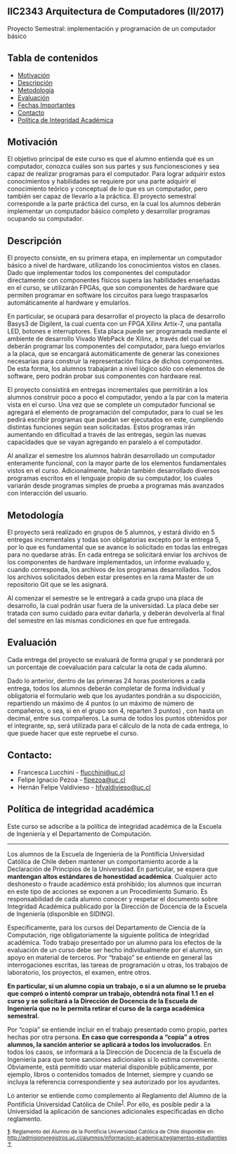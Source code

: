 ## IIC2343 Arquitectura de Computadores (II/2017)
Proyecto Semestral: implementación y programación de un computador básico

## Tabla de contenidos
 * [Motivación](#motivación)
 * [Descripción](#descripción) 
 * [Metodología](#metodología)
 * [Evaluación](#evaluación)
 * [Fechas Importantes](#fechas-importantes)
 * [Contacto](#contacto)
 * [Política de Integridad Académica](#política-de-integridad-académica)

## Motivación
El objetivo principal de este curso es que el alumno entienda qué es un computador, conozca cuáles son
sus partes y sus funcionesciones y sea capaz de realizar programas para el computador. Para lograr adquirir
estos conocimientos y habilidades se requiere por una parte adquirir el conocimiento teórico y conceptual de
lo que es un computador, pero también ser capaz de llevarlo a la práctica. El proyecto semestral corresponde
a la parte práctica del curso, en la cual los alumnos deberán implementar un computador básico completo
y desarrollar programas ocupando su computador.


## Descripción
El proyecto consiste, en su primera etapa, en implementar un computador básico a nivel de hardware,
utilizando los conocimientos vistos en clases. Dado que implementar todos los componentes del computador
directamente con componentes físicos supera las habilidades enseñadas en el curso, se utilizarán FPGAs,
que son componentes de hardware que permiten programar en software los circuitos para luego traspasarlos
automáticamente al hardware y emularlos.

En particular, se ocupará para desarrollar el proyecto la placa de desarrollo Basys3 de Digilent, la cual
cuenta con un FPGA Xilinx Artix-7, una pantalla LED, botones e interruptores. Esta placa puede ser
programada mediante el ambiente de desarrollo Vivado WebPack de Xilinx, a través del cual se deberán
programar los componentes del computador, para luego enviarlos a la placa, que se encargará automáticamente
de generar las conexiones necesarias para construir la representación física de dichos componentes.
De esta forma, los alumnos trabajarán a nivel lógico sólo con elementos de software, pero podrán probar sus
componentes con hardware real.

El proyecto consistirá en entregas incrementales que permitirán a los alumnos construir poco a poco el
computador, yendo a la par con la materia vista en el curso. Una vez que se complete un computador funcional
se agregará el elemento de programación del computador, para lo cual se les pedirá escribir programas
que puedan ser ejecutados en este, cumpliendo distintas funciones según sean solicitadas. Estos programas
irán aumentando en dificultad a través de las entregas, según las nuevas capacidades que se vayan agregando
en paralelo a el computador.

Al analizar el semestre los alumnos habrán desarrollado un computador enteramente funcional, con la
mayor parte de los elementos fundamentales vistos en el curso. Adicionalmente, habrán también desarrollado
diversos programas escritos en el lenguaje propio de su computador, los cuales variarán desde programas
simples de prueba a programas más avanzados con interacción del usuario.

## Metodología
El proyecto será realizado en grupos de 5 alumnos, y estará divido en 5 entregas incrementales y
todas son obligatorias excepto por la entrega 5, por lo que es fundamental que se avance lo solicitado en
todas las entregas para no quedarse atrás. En cada entrega se solicitará enviar los archivos de los componentes
de hardware implementados, un informe evaluado y, cuando corresponda, los archivos de los programas
desarrollados. Todos los archivos solicitados deben estar presentes en la rama Master de un repositorio Git
que se les asignará.

Al comenzar el semestre se le entregará a cada grupo una placa de desarrollo, la cual podrán usar fuera
de la universidad. La placa debe ser tratada con sumo cuidado para evitar dañarla, y deberán
devolverla al final del semestre en las mismas condiciones en que fue entregada.

## Evaluación
Cada entrega del proyecto se evaluará de forma grupal y se ponderará por un porcentaje de coevaluación
para calcular la nota de cada alumno.

Dado lo anterior, dentro de las primeras 24 horas posteriores a cada entrega, todos los alumnos
deberán completar de forma individual y obligatoria el formulario web que los ayudantes pondrán a su
dispocición, repartiendo un máximo de 4 puntos (o un máximo de número de compañeros, o sea, si en el grupo son 4, reparten 3 puntos) , con hasta un decimal, entre sus compañeros. La suma de
todos los puntos obtenidos por el integrante, sp, será utilizada para el cálculo de la nota de cada entrega, lo
que puede hacer que este repruebe el curso.

## Contacto:

- Francesca Lucchini - flucchini@uc.cl
- Felipe Ignacio Pezoa - fipezoa@uc.cl
- Hernán Felipe Valdivieso - hfvaldivieso@uc.cl 

## Política de integridad académica

Este curso se adscribe a la política de integridad académica de la Escuela de Ingeniería y el Departamento de Computación.

---

Los alumnos de la Escuela de Ingeniería de la Pontificia Universidad Católica de Chile deben mantener un comportamiento acorde a la Declaración de Principios de la Universidad.  En particular, se espera que **mantengan altos estándares de honestidad académica**.  Cualquier acto deshonesto o fraude académico está prohibido; los alumnos que incurran en este tipo de acciones se exponen a un Procedimiento Sumario. Es responsabilidad de cada alumno conocer y respetar el documento sobre Integridad Académica publicado por la Dirección de Docencia de la Escuela de Ingeniería (disponible en SIDING).

Específicamente, para los cursos del Departamento de Ciencia de la Computación, rige obligatoriamente la siguiente política de integridad académica. Todo trabajo presentado por un alumno para los efectos de la evaluación de un curso debe ser hecho individualmente por el alumno, sin apoyo en material de terceros.  Por “trabajo” se entiende en general las interrogaciones escritas, las tareas de programación u otras, los trabajos de laboratorio, los proyectos, el examen, entre otros.

**En particular, si un alumno copia un trabajo, o si a un alumno se le prueba que compró o intentó comprar un trabajo, obtendrá nota final 1.1 en el curso y se solicitará a la Dirección de Docencia de la Escuela de Ingeniería que no le permita retirar el curso de la carga académica semestral.**

Por “copia” se entiende incluir en el trabajo presentado como propio, partes hechas por otra persona.  **En caso que corresponda a “copia” a otros alumnos, la sanción anterior se aplicará a todos los involucrados**.  En todos los casos, se informará a la Dirección de Docencia de la Escuela de Ingeniería para que tome sanciones adicionales si lo estima conveniente. Obviamente, está permitido usar material disponible públicamente, por ejemplo, libros o contenidos tomados de Internet, siempre y cuando se incluya la referencia correspondiente y sea autorizado por los ayudantes.

Lo anterior se entiende como complemento al Reglamento del Alumno de la Pontificia Universidad Católica de 
Chile<sup><a name="pucCLBack">[1](#pucCL)</a></sup>.  Por ello, es posible pedir a la Universidad la aplicación de sanciones adicionales especificadas en dicho reglamento.

<sub>**<a name="pucCL">[1](#pucCL)</a>**: Reglamento del Alumno de la Pontificia Universidad Católica de Chile disponible en: http://admisionyregistros.uc.cl/alumnos/informacion-academica/reglamentos-estudiantiles [&#8593;](#pucCLBack)</sub>

